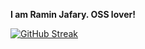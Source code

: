 <!--
**raminjafary/raminjafary** is a ✨ _special_ ✨ repository because its `README.md` (this file) appears on your GitHub profile.

Here are some ideas to get you started:

- 🔭 I’m currently working on ...
- 🌱 I’m currently learning ...
- 👯 I’m looking to collaborate on ...
- 🤔 I’m looking for help with ...
- 💬 Ask me about ...
- 📫 How to reach me: ...
- 😄 Pronouns: ...
- ⚡ Fun fact: ...
-->
**I am Ramin Jafary. OSS lover!**

[![GitHub Streak](https://github-readme-streak-stats.herokuapp.com?user=raminjafary&theme=dark&dates=DDD70D)](https://git.io/streak-stats)
